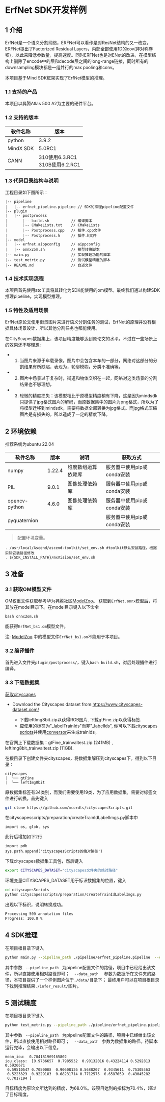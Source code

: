 # ErfNet SDK开发样例

## 1 介绍

ErfNet是一个语义分割网络，ERFNet可以看作是对ResNet结构的又一改变，ERFNet提出了Factorized Residual Layers，内部全部使用1D的cov(非对称卷积)，以此来降低参数量，提高速度。同时ERFNet也是对ENet的改进，在模型结构上删除了encode中的层和decode层之间的long-range链接，同时所有的downsampling模块都是一组并行的max pooling和conv。

本项目基于Mind SDK框架实现了ErfNet模型的推理。

### 1.1 支持的产品

本项目以昇腾Atlas 500 A2为主要的硬件平台。

### 1.2 支持的版本

| 软件名称 | 版本   |
| -------- | ------ |
| python    | 3.9.2     | 
| MindX SDK     |    5.0RC1    |
| CANN | 310使用6.3.RC1<br>310B使用6.2.RC1 |

### 1.3 代码目录结构与说明

工程目录如下图所示：

```
|-- pipeline
|   |-- erfnet_pipeline.pipeline // SDK的推理pipeline配置文件
|-- plugin
|   |-- postprocess
|       |-- build.sh          // 编译脚本
|       |-- CMakeLists.txt    // CMakeLists
|       |-- Postprocess.cpp   // 插件.cpp文件
|       |-- Postprocess.h     // 插件.h文件
|-- model
|   |-- erfnet.aippconfig     // aippconfig
|   |-- onnx2om.sh            // 模型转换脚本
|-- main.py                   // 实现推理功能的脚本
|-- test_metric.py            // 测试模型精度的脚本
|-- README.md                 // 自述文件
```

### 1.4 技术实现流程

本项目首先使用atc工具将其转化为SDK能使用的om模型。最终我们通过构建SDK推理pipeline，实现模型推理。

### 1.5 特性及适用场景

ErfNet原论文使用街景图片来进行语义分割任务的测试，ErfNet的原理并没有根据具体场景设计，所以其他分割任务也都能使用。

在CityScapes数据集上，该项目精度能够达到原论文的水平。不过在一些场景上的效果还不够理想:

+ 1. 当图片来源于车载录像，图片中会包含本车的一部分，网络对这部分的分割结果有所缺陷，表现为，轮廓模糊，分类不准确等。
+ 2. 图片中场景过于复杂时，街道和物体交织在一起，网络对这类场景的分割结果也不够理想。
+ 3. 轻微的精度损失：该模型相比于原模型精度稍有下降，这是因为mindsdk只提供了jpg格式图片的解码，而原数据集中的图片为png格式，所以为了将模型迁移到mindsdk，需要将数据全部转换为jpg格式。而jpg格式压缩图片是有损失的，所以造成了一定的精度下降。


## 2 环境依赖

推荐系统为ubuntu 22.04

| 软件名称            | 版本        | 说明                          | 获取方式                                                     |
| ------------------- | ----------- | ----------------------------- | ------------------------------------------------------------ 
| numpy               | 1.22.4      | 维度数组运算依赖库            | 服务器中使用pip或conda安装                                   |
| PIL       | 9.0.1       | 图像处理依赖库                | 服务器中使用pip或conda安装                                   |
| opencv-python       | 4.6.0       | 图像处理依赖库                | 服务器中使用pip或conda安装                                   |
| pyquaternion | | |服务器中使用pip或conda安装 |

> 配置环境变量。

```
. /usr/local/Ascend/ascend-toolkit/set_env.sh #toolkit默认安装路径，根据实际安装路径修改
. ${SDK_INSTALL_PATH}/mxVision/set_env.sh
```

## 3 准备

### 3.1 获取OM模型文件

OM权重文件获取参考华为昇腾社区[ModelZoo](https://mindx.sdk.obs.cn-north-4.myhuaweicloud.com/mindxsdk-referenceapps%20/contrib/ErfnetSegementation/ATC%20ErfNet%28FP16%29%20from%20Pytorch%20-%20Ascend310.zip)。
获取到```ErfNet.onnx```模型后，将其放在model目录下。在model目录键入以下命令

```
bash onnx2om.sh
```

能获得```ErfNet_bs1.om```模型文件。

注: [ModelZoo](https://mindx.sdk.obs.cn-north-4.myhuaweicloud.com/mindxsdk-referenceapps%20/contrib/ErfnetSegementation/ATC%20ErfNet%28FP16%29%20from%20Pytorch%20-%20Ascend310.zip)
中的模型文件```ErfNet_bs1.om```不能用于本项目。

### 3.2 编译插件

首先进入文件夹```plugin/postprocess/```，键入```bash build.sh```，对后处理插件进行编译。

### 3.3 下载数据集

[获取cityscapes](https://www.cityscapes-dataset.com/)
* Download the Cityscapes dataset from https://www.cityscapes-dataset.com/

  + 下载leftImg8bit.zip以获得RGB图片, 下载gtFine.zip以获得标签.
  + 应使用的标签为"_labelTrainIds"而非"_labelIds", 你可以下载[cityscapes scripts](https://github.com/mcordts/cityscapesScripts)并使用[conversor](https://github.com/mcordts/cityscapesScripts/blob/master/cityscapesscripts/preparation/createTrainIdLabelImgs.py)来生成trainIds。

在官网上下载数据集：gtFine_trainvaltest.zip (241MB) , leftImg8bit_trainvaltest.zip (11GB).

在根目录下创建文件夹cityscapes，将数据集解压到cityscapes下，得到以下目录：

```
cityscapes
|  └── gtFine
|  └── leftImg8bit
```

原数据集标签有34类别，而我们需要使用19类，为了应用数据集，需要对标签文件进行转换。首先键入

```bash
git clone https://github.com/mcordts/cityscapesScripts.git
```

在cityscapesscripts/preparation/createTrainIdLabelImgs.py脚本中

```
import os, glob, sys 
```

此行后增加如下2行

```
import pdb
sys.path.append('cityscapesScripts的绝对路径')
```

下载cityscapes数据集工具包，然后键入

```bash
export CITYSCAPES_DATASET="cityscapes文件夹的绝对路径"
```

环境变量CITYSCAPES_DATASET用于标识数据集的位置，键入

```bash
cd cityscapesScripts
python cityscapesscripts/preparation/createTrainIdLabelImgs.py
```

出现以下标识，说明转换成功。

```bash
Processing 500 annotation files
Progress: 100.0 % 
```

## 4 SDK推理

在项目根目录下键入

```bash
python main.py --pipeline_path ./pipeline/erfnet_pipeline.pipeline  --data_path ./data/
```

其中参数` ` ` --pipeline_path ` ` `为pipeline配置文件的路径，项目中已经给出该文件，所以直接使用相对路径即可；
` ` ` --data_path ` `  `参数为数据所在文件夹的路径，本项目提供了一个样例图片位于```./data/```目录下；
最终用户可以在项目根目录下找到推理结果```./infer_result/```图片。

## 5 测试精度


在项目根目录下键入

```bash
python test_metric.py --pipeline_path ./pipeline/erfnet_pipeline.pipeline --data_path ./cityscapes/
```

其中参数` ` ` --pipeline_path ` ` `为pipeline配置文件的路径，项目中已经给出该文件，所以直接使用相对路径即可；
` ` ` --data_path ` ` `参数为数据集的路径。待脚本运行完毕，会输出以下信息。

```
mean_iou:  0.704181969165802
iou_class:  [0.9736657  0.7985532  0.90132016 0.43224114 0.5292813  0.5920671
 0.59510547 0.7050008  0.90608126 0.5688207  0.9345611  0.75305563
 0.5223323  0.9229183  0.68231714 0.7712575  0.6587059  0.43045282
 0.7017194 ]
```

目标精度为原论文所达到的精度，为68.0%。该项目达到的指标为70.4%，超过了目标精度。
